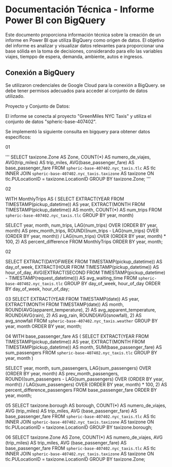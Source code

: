 # Documentación Técnica - Informe Power BI con BigQuery #

Este documento proporciona información técnica sobre la creación de un informe en Power BI que utiliza BigQuery como origen de datos. El objetivo del informe es analizar y visualizar datos relevantes para proporcionar una base sólida en la toma de decisiones, considerando para ello las variables viajes, tiemppo de espera, demanda, ambiente, autos e ingresos.

## Conexión a BigQuery ##

Se utilizaron credenciales de Google Cloud para la conexión a BigQuery. se debe tener permisos adecuados para acceder al conjunto de datos utilizado.

Proyecto y Conjunto de Datos:

El informe se conecta al proyecto "GreenMiles NYC Taxis" y utiliza el conjunto de datos "spheric-base-407402".

Se implementó la siguiente consulta en bigquery para obtener datos específicos:

01

''' SELECT
   taxizone.Zone AS Zone,
   COUNT(*) AS numero_de_viajes,
   AVG(trip_miles) AS trip_miles,
   AVG(base_passenger_fare) AS base_passenger_fare
FROM
  `spheric-base-407402.nyc_taxis.tlc` AS tlc
  INNER JOIN `spheric-base-407402.nyc_taxis.taxizone` AS taxizone
  ON tlc.PULocationID = taxizone.LocationID
GROUP BY
  taxizone.Zone; '''

02

WITH MonthlyTrips AS (
  SELECT
    EXTRACT(YEAR FROM TIMESTAMP(pickup_datetime)) AS year,
    EXTRACT(MONTH FROM TIMESTAMP(pickup_datetime)) AS month,
    COUNT(*) AS num_trips
  FROM
    `spheric-base-407402.nyc_taxis.tlc`
  GROUP BY
    year, month)

SELECT
  year,
  month,
  num_trips,
  LAG(num_trips) OVER (ORDER BY year, month) AS prev_month_trips,
  ROUND((num_trips - LAG(num_trips) OVER (ORDER BY year, month)) / LAG(num_trips) OVER (ORDER BY year, month) * 100, 2) AS percent_difference
FROM
  MonthlyTrips
ORDER BY
  year, month;

02

SELECT
  EXTRACT(DAYOFWEEK FROM TIMESTAMP(pickup_datetime)) AS day_of_week,
  EXTRACT(HOUR FROM TIMESTAMP(pickup_datetime)) AS hour_of_day,
  AVG(EXTRACT(SECOND FROM TIMESTAMP(pickup_datetime) - TIMESTAMP(request_datetime))) AS avg_waiting_time
FROM
  `spheric-base-407402.nyc_taxis.tlc`
GROUP BY
  day_of_week, hour_of_day
ORDER BY
  day_of_week, hour_of_day;

03
SELECT 
  EXTRACT(YEAR FROM TIMESTAMP(date)) AS year,
  EXTRACT(MONTH FROM TIMESTAMP(date)) AS month,
  ROUND(AVG(apparent_temperature), 2) AS avg_apparent_temperature,
  ROUND(AVG(rain), 2) AS avg_rain,
  ROUND(AVG(snowfall), 2) AS avg_snowfall
FROM 
 `spheric-base-407402.nyc_taxis.weather`
GROUP BY 
  year, month
ORDER BY 
  year, month;

  04
  WITH base_passenger_fare AS (
  SELECT
    EXTRACT(YEAR FROM TIMESTAMP(pickup_datetime)) AS year,
    EXTRACT(MONTH FROM TIMESTAMP(pickup_datetime)) AS month,
    SUM(base_passenger_fare) AS sum_passengers
  FROM
    `spheric-base-407402.nyc_taxis.tlc`
  GROUP BY
    year, month
)

SELECT
  year,
  month,
  sum_passengers,
  LAG(sum_passengers) OVER (ORDER BY year, month) AS prev_month_passengers,
  ROUND((sum_passengers - LAG(sum_passengers) OVER (ORDER BY year, month)) / LAG(sum_passengers) OVER (ORDER BY year, month) * 100, 2) AS percent_difference_passengers
FROM
  base_passenger_fare
ORDER BY
  year, month;

  05
SELECT
   taxizone.borough AS borough,
  COUNT(*) AS numero_de_viajes,
  AVG (trip_miles) AS trip_miles,
  AVG (base_passenger_fare) AS base_passenger_fare
FROM
  `spheric-base-407402.nyc_taxis.tlc` AS tlc
INNER JOIN
  `spheric-base-407402.nyc_taxis.taxizone` AS taxizone
ON
tlc.PULocationID = taxizone.LocationID
GROUP BY
  taxizone.borough;

06
SELECT
   taxizone.Zone AS Zone,
  COUNT(*) AS numero_de_viajes,
  AVG (trip_miles) AS trip_miles,
  AVG (base_passenger_fare) AS base_passenger_fare
FROM
  `spheric-base-407402.nyc_taxis.tlc` AS tlc
INNER JOIN
  `spheric-base-407402.nyc_taxis.taxizone` AS taxizone
ON
tlc.PULocationID = taxizone.LocationID
GROUP BY
  taxizone.Zone; 


